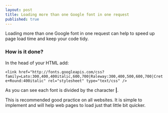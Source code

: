 ```yaml
---
layout: post
title: Loading more than one Google font in one request
published: true
---
```


Loading more than one Google font in one request can help to speed up page load time and keep your code tidy.

### How is it done?
In the head of your HTML add:

```<link href="http://fonts.googleapis.com/css?		family=Lato:300,400,400italic,600,700|Raleway:300,400,500,600,700|Crete+Round:400italic" rel="stylesheet" type="text/css" />```

As you can see each font is divided by the character **|**.

This is recommended good practice on all websites. It is simple to implement and will help web pages to load just that little bit quicker.
